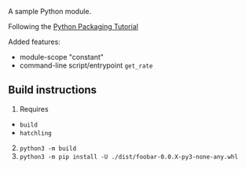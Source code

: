 A sample Python module.

Following the [Python Packaging Tutorial](https://packaging.python.org/en/latest/tutorials/packaging-projects/)

Added features:
- module-scope "constant"
- command-line script/entrypoint `get_rate`

## Build instructions
1. Requires 
 - `build`
 - `hatchling`
2. `python3 -m build`
3. `python3 -m pip install -U ./dist/foobar-0.0.X-py3-none-any.whl`
